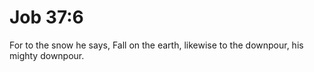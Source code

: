 # Job 37:6

For to the snow he says, Fall on the earth, likewise to the downpour, his mighty downpour.
